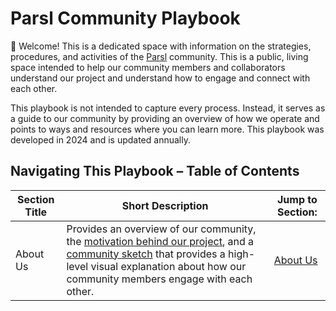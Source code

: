 # Parsl Community Playbook

👋 Welcome! This is a dedicated space with information on the strategies, procedures, and activities of the [Parsl](https://github.com/Parsl/parsl) community. This is a public, living space intended to help our community members and collaborators understand our project and understand how to engage and connect with each other.

This playbook is not intended to capture every process. Instead, it serves as a guide to our community by providing an overview of how we operate and points to ways and resources where you can learn more. This playbook was developed in 2024 and is updated annually.

## Navigating This Playbook – Table of Contents
|Section Title            |Short Description       |Jump to Section:        |
|-------------------|------------------------|---------------|
|About Us     |Provides an overview of our community, the [motivation behind our project](https://github.com/sophie-bui/parsl-community-playbook/blob/main/About-Us.md#-motivation-behind-parsl-the-modern-research-computing-landscape), and a [community sketch](https://github.com/sophie-bui/parsl-community-playbook/blob/main/About-Us.md#community-sketch) that provides a high-level visual explanation about how our community members engage with each other.| [About Us](https://github.com/sophie-bui/parsl-community-playbook/blob/main/About-Us.md#-about-our-community)|

